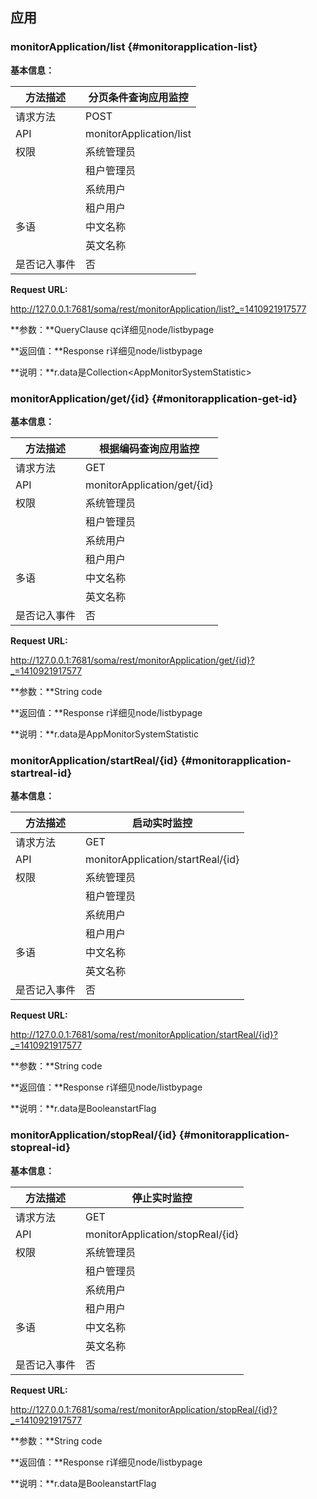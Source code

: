 ## 应用

### monitorApplication/list {#monitorapplication-list}

**基本信息：**

| 方法描述 | 分页条件查询应用监控 |
| --- | --- |
| 请求方法 | POST |
| API | monitorApplication/list |
| 权限 | 系统管理员 | 是 |
|  | 租户管理员 | 是 |
|  | 系统用户 | 是 |
|  | 租户用户 | 是 |
| 多语 | 中文名称 | 分页条件查询应用监控 |
|  | 英文名称 | Query application monitors by page and condition |
| 是否记入事件 | 否 |

**Request URL:**

http://127.0.0.1:7681/soma/rest/monitorApplication/list?_=1410921917577

**参数：**QueryClause qc详细见node/listbypage

**返回值：**Response r详细见node/listbypage

**说明：**r.data是Collection&lt;AppMonitorSystemStatistic&gt;

### monitorApplication/get/{id} {#monitorapplication-get-id}

**基本信息：**

| 方法描述 | 根据编码查询应用监控 |
| --- | --- |
| 请求方法 | GET |
| API | monitorApplication/get/{id} |
| 权限 | 系统管理员 | 是 |
|  | 租户管理员 | 是 |
|  | 系统用户 | 是 |
|  | 租户用户 | 是 |
| 多语 | 中文名称 | 根据编码查询应用监控 |
|  | 英文名称 | Query application monitor by code |
| 是否记入事件 | 否 |

**Request URL:**

http://127.0.0.1:7681/soma/rest/monitorApplication/get/{id}?_=1410921917577

**参数：**String code

**返回值：**Response r详细见node/listbypage

**说明：**r.data是AppMonitorSystemStatistic

### monitorApplication/startReal/{id} {#monitorapplication-startreal-id}

**基本信息：**

| 方法描述 | 启动实时监控 |
| --- | --- |
| 请求方法 | GET |
| API | monitorApplication/startReal/{id} |
| 权限 | 系统管理员 | 是 |
|  | 租户管理员 | 是 |
|  | 系统用户 | 是 |
|  | 租户用户 | 是 |
| 多语 | 中文名称 | 启动实时监控 |
|  | 英文名称 | Start real time monitor |
| 是否记入事件 | 否 |

**Request URL:**

http://127.0.0.1:7681/soma/rest/monitorApplication/startReal/{id}?_=1410921917577

**参数：**String code

**返回值：**Response r详细见node/listbypage

**说明：**r.data是BooleanstartFlag

### monitorApplication/stopReal/{id} {#monitorapplication-stopreal-id}

**基本信息：**

| 方法描述 | 停止实时监控 |
| --- | --- |
| 请求方法 | GET |
| API | monitorApplication/stopReal/{id} |
| 权限 | 系统管理员 | 是 |
|  | 租户管理员 | 是 |
|  | 系统用户 | 是 |
|  | 租户用户 | 是 |
| 多语 | 中文名称 | 停止实时监控 |
|  | 英文名称 | Stop real time monitor |
| 是否记入事件 | 否 |

**Request URL:**

http://127.0.0.1:7681/soma/rest/monitorApplication/stopReal/{id}?_=1410921917577

**参数：**String code

**返回值：**Response r详细见node/listbypage

**说明：**r.data是BooleanstartFlag
